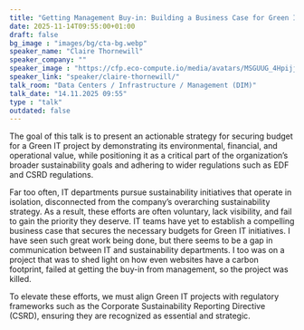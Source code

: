 ```yaml
---
title: "Getting Management Buy-in: Building a Business Case for Green IT 🇬🇧"
date: 2025-11-14T09:55:00+01:00
draft: false
bg_image : "images/bg/cta-bg.webp"
speaker_name: "Claire Thornewill"
speaker_company: ""
speaker_image : "https://cfp.eco-compute.io/media/avatars/MSGUUG_4Hpijj1.png"
speaker_link: "speaker/claire-thornewill/"
talk_room: "Data Centers / Infrastructure / Management (DIM)"
talk_date: "14.11.2025 09:55"
type : "talk"
outdated: false
---
```


The goal of this talk is to present an actionable strategy for securing budget for a Green IT project by demonstrating its environmental, financial, and operational value, while positioning it as a critical part of the organization’s broader sustainability goals and adhering to wider regulations such as EDF and CSRD regulations.

Far too often, IT departments pursue sustainability initiatives that operate in isolation, disconnected from the company’s overarching sustainability strategy. As a result, these efforts are often voluntary, lack visibility, and fail to gain the priority they deserve. IT teams have yet to establish a compelling business case that secures the necessary budgets for Green IT initiatives. I have seen such great work being done, but there seems to be a gap in communication between IT and sustainability departments. I too was on a project that was to shed light on how even websites have a carbon footprint, failed at getting the buy-in from management, so the project was killed.

To elevate these efforts, we must align Green IT projects with regulatory frameworks such as the Corporate Sustainability Reporting Directive (CSRD), ensuring they are recognized as essential and strategic.
